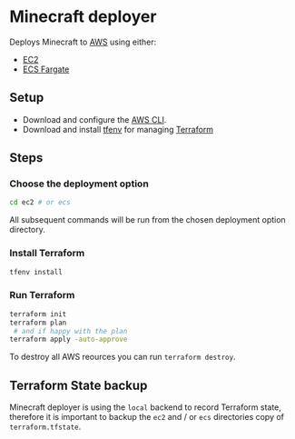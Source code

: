 # Minecraft deployer

Deploys Minecraft to [AWS](#) using either:

- [EC2](#)
- [ECS Fargate](#)

## Setup

- Download and configure the [AWS CLI](https://aws.amazon.com/cli/).
- Download and install [tfenv](https://github.com/tfutils/tfenv) for managing [Terraform](https://www.terraform.io/)

## Steps

### Choose the deployment option

```bash
cd ec2 # or ecs
```

All subsequent commands will be run from the chosen deployment option directory.

### Install Terraform

```bash
tfenv install
```

### Run Terraform

```bash
terraform init
terraform plan
 # and if happy with the plan
terraform apply -auto-approve
```

To destroy all AWS reources you can run `terraform destroy`.

## Terraform State backup

Minecraft deployer is using the `local` backend to record Terraform state,
therefore it is important to backup the `ec2` and / or `ecs` directories copy
of `terraform.tfstate`.

